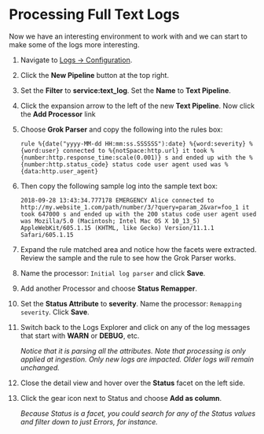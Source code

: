 # Processing Full Text Logs

Now we have an interesting environment to work with and we can start to make some of the logs more interesting.

1. Navigate to <a href="https://app.datadoghq.com/logs/pipelines" target="_datadog">Logs -> Configuration</a>.
1. Click the **New Pipeline** button at the top right.
1. Set the **Filter** to **service:text_log**. Set the **Name** to **Text Pipeline**.
1. Click the expansion arrow to the left of the new **Text Pipeline**. Now click the **Add Processor** link
2. Choose **Grok Parser** and copy the following into the rules box:
    
    <pre><code>rule %{date("yyyy-MM-dd HH:mm:ss.SSSSSS"):date} %{word:severity} %{word:user} connected to %{notSpace:http.url} it took %{number:http.response_time:scale(0.001)} s and ended up with the %{number:http.status_code} status code user agent used was %{data:http.user_agent}</code></pre>

1. Then copy the following sample log into the sample text box:
    
    <pre><code>2018-09-28 13:43:34.777178 EMERGENCY Alice connected to http://my.website_1.com/path/number/3/?query=param_2&var=foo_1 it took 647000 s and ended up with the 200 status code user agent used was Mozilla/5.0 (Macintosh; Intel Mac OS X 10_13_5) AppleWebKit/605.1.15 (KHTML, like Gecko) Version/11.1.1 Safari/605.1.15</code></pre>

1. Expand the rule matched area and notice how the facets were extracted. Review the sample and the rule to see how the Grok Parser works.
1. Name the processor: `Initial log parser` and click **Save**.
1. Add another Processor and choose **Status Remapper**.
2. Set the **Status Attribute** to **severity**. Name the processor: `Remapping severity`. Click **Save**.
3. Switch back to the Logs Explorer and click on any of the log messages that start with **WARN** or **DEBUG**, etc.
   
   *Notice that it is parsing all the attributes. Note that processing is only applied at ingestion. Only new logs are impacted. Older logs will remain unchanged.*

4. Close the detail view and hover over the **Status** facet on the left side.
5. Click the gear icon next to Status and choose **Add as column**.

   *Because Status is a facet, you could search for any of the Status values and filter down to just Errors, for instance.*
